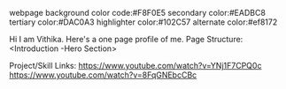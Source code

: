 webpage background color code:#F8F0E5
secondary color:#EADBC8
tertiary color:#DAC0A3
highlighter color:#102C57
alternate color:#ef8172

Hi I am Vithika.
Here's a one page profile of me.
Page Structure:
<Header-NavBar>
<Introduction -Hero Section>
<About Section>
<Skills Section>
<Contact Section>
<Footer Section>




















Project/Skill Links:
https://www.youtube.com/watch?v=YNj1F7CPQ0c
https://www.youtube.com/watch?v=8FqGNEbcCBc

